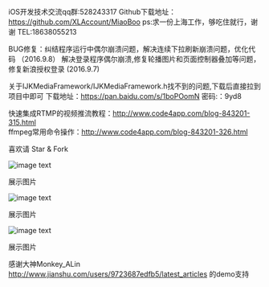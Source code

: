 
iOS开发技术交流qq群:528243317 
Github下载地址：https://github.com/XLAccount/MiaoBoo 
ps:求一份上海工作，够吃住就行，谢谢  TEL:18638055213 

BUG修复：纠结程序运行中偶尔崩溃问题，解决连续下拉刷新崩溃问题，优化代码 （2016.9.8）
         解决登录程序偶尔崩溃,修复轮播图片和页面控制器叠加等问题，修复新浪授权登录  (2016.9.7)

关于IJKMediaFramework/IJKMediaFramework.h找不到的问题,下载后直接拉到项目中即可
下载地址：https://pan.baidu.com/s/1boPOomN 密码:：9yd8

快速集成RTMP的视频推流教程：http://www.code4app.com/blog-843201-315.html  
ffmpeg常用命令操作：http://www.code4app.com/blog-843201-326.html

喜欢请 Star & Fork

![image text](https://github.com/XLAccount/MiaoBo/blob/master/程序展示1.gif)


展示图片



![image text](https://github.com/XLAccount/MiaoBo/blob/master/程序展示2.gif)


展示图片



![image text](https://github.com/XLAccount/MiaoBo/blob/master/程序展示3.gif)


展示图片

感谢大神Monkey_ALin http://www.jianshu.com/users/9723687edfb5/latest_articles 的demo支持
